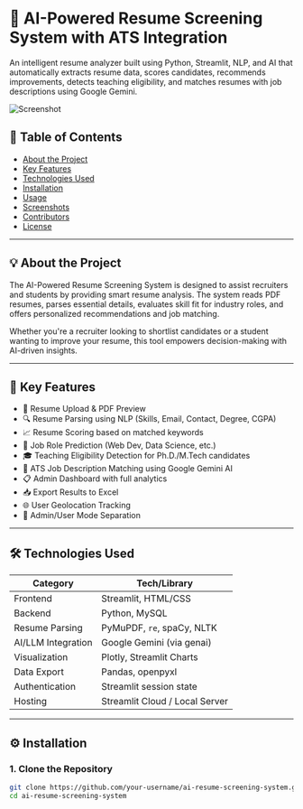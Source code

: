 # 🤖 AI-Powered Resume Screening System with ATS Integration

An intelligent resume analyzer built using Python, Streamlit, NLP, and AI that automatically extracts resume data, scores candidates, recommends improvements, detects teaching eligibility, and matches resumes with job descriptions using Google Gemini.

![Screenshot](./screenshots/ai_resume_interface.png)

## 📌 Table of Contents

- [About the Project](#about-the-project)
- [Key Features](#key-features)
- [Technologies Used](#technologies-used)
- [Installation](#installation)
- [Usage](#usage)
- [Screenshots](#screenshots)
- [Contributors](#contributors)
- [License](#license)

---

## 💡 About the Project

The AI-Powered Resume Screening System is designed to assist recruiters and students by providing smart resume analysis. The system reads PDF resumes, parses essential details, evaluates skill fit for industry roles, and offers personalized recommendations and job matching.

Whether you're a recruiter looking to shortlist candidates or a student wanting to improve your resume, this tool empowers decision-making with AI-driven insights.

---

## 🚀 Key Features

- 📄 Resume Upload & PDF Preview
- 🔍 Resume Parsing using NLP (Skills, Email, Contact, Degree, CGPA)
- 📈 Resume Scoring based on matched keywords
- 🎯 Job Role Prediction (Web Dev, Data Science, etc.)
- 🎓 Teaching Eligibility Detection for Ph.D./M.Tech candidates
- 🤖 ATS Job Description Matching using Google Gemini AI
- 📋 Admin Dashboard with full analytics
- 📥 Export Results to Excel
- 🌐 User Geolocation Tracking
- 🔐 Admin/User Mode Separation

---

## 🛠️ Technologies Used

| Category         | Tech/Library                          |
|------------------|----------------------------------------|
| Frontend         | Streamlit, HTML/CSS                   |
| Backend          | Python, MySQL                         |
| Resume Parsing   | PyMuPDF, `re`, spaCy, NLTK            |
| AI/LLM Integration | Google Gemini (via genai)            |
| Visualization    | Plotly, Streamlit Charts              |
| Data Export      | Pandas, openpyxl                      |
| Authentication   | Streamlit session state               |
| Hosting          | Streamlit Cloud / Local Server        |

---

## ⚙️ Installation

### 1. Clone the Repository

```bash
git clone https://github.com/your-username/ai-resume-screening-system.git
cd ai-resume-screening-system
